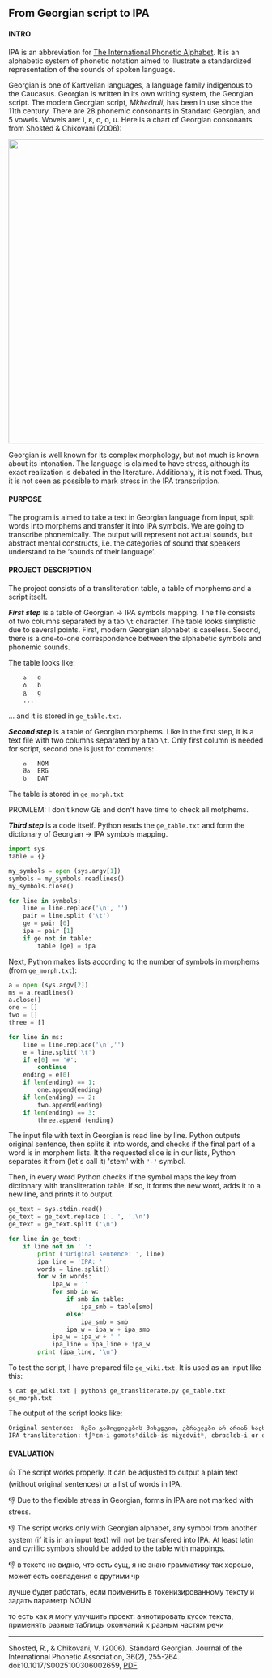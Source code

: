 ## From Georgian script to IPA

#### INTRO

IPA is an abbreviation for [The International Phonetic Alphabet](https://www.internationalphoneticassociation.org/). It is an alphabetic system of phonetic notation aimed to illustrate a standardized representation of the sounds of spoken language.

Georgian is one of Kartvelian languages, a language family indigenous to the Caucasus. Georgian is written in its own writing system, the Georgian script. The modern Georgian script, *Mkhedruli*, has been in use since the 11th century. There are 28 phonemic consonants in Standard Georgian, and 5 vowels. Wovels are: i, &#603;, &#593;, o, u. Here is a chart of Georgian consonants from Shosted & Chikovani (2006):

<img src="https://4.downloader.disk.yandex.ru/disk/6467c97a6b749664959339b0a0a6632d48065f0204a07d7637539f3903943ac3/5a374936/U6tpeiIpRI7Zg034NSXqvuNGfnz4gBt5eCAKJfI7Q-qtSIVeZQS3Pv1UQGnKgfrV4Pc0LLXKKwIGU3AtkNQJAQ%3D%3D?uid=0&filename=2017-12-18_03-49-27.jpg&disposition=inline&hash=&limit=0&content_type=image%2Fjpeg&fsize=42097&hid=7b61ce6b64dc38e9d1d3c5bf0f6d9ad3&media_type=image&tknv=v2&etag=a150d6374993e593b80713768f840357" width="600">

Georgian is well known for its complex morphology, but not much is known about its intonation. The language is claimed to have stress, although its exact realization is debated in the literature. Additionaly, it is not fixed. Thus, it is not seen as possible to mark stress in the IPA transcription.

#### PURPOSE
The program is aimed to take a text in Georgian language from input, split words into morphems and transfer it into IPA symbols. We are going to transcribe phonemically. The output will represent not actual sounds, but abstract mental constructs, i.e. the categories of sound that speakers understand to be ‘sounds of their language’. 

#### PROJECT DESCRIPTION
The project consists of a transliteration table, a table of morphems and a script itself.

***First step*** is a table of Georgian → IPA symbols mapping. The file consists of two columns separated by a tab `\t` character.
The table looks simplistic due to several points. First, modern Georgian alphabet is caseless. Second, there is a one-to-one correspondence between the alphabetic symbols and phonemic sounds. 

The table looks like:
```txt
	ა	ɑ
	ბ	b
	გ	g
	... 
```
... and it is stored in `ge_table.txt`.

***Second step*** is a table of Georgian morphems. Like in the first step, it is a text file with two columns separated by a tab `\t`. Only first column is needed for script, second one is just for comments:
```txt
	ი	NOM
	მა	ERG
	ს	DAT

```
The table is stored in `ge_morph.txt`

PROMLEM: I don't know GE and don't have time to check all motphems.


***Third step*** is a code itself. Python reads the `ge_table.txt` and form the dictionary of Georgian → IPA symbols mapping.
```python
import sys
table = {}

my_symbols = open (sys.argv[1])
symbols = my_symbols.readlines()
my_symbols.close()

for line in symbols:
	line = line.replace('\n', '')
	pair = line.split ('\t')
	ge = pair [0]
	ipa = pair [1]
	if ge not in table:
		table [ge] = ipa
```
Next, Python makes lists according to the number of symbols in morphems (from `ge_morph.txt`):
```python
a = open (sys.argv[2])
ms = a.readlines()
a.close()
one = []
two = []
three = []

for line in ms:
	line = line.replace('\n','')
	e = line.split('\t')
	if e[0] == '#':
		continue
	ending = e[0]
	if len(ending) == 1:
		one.append(ending)
	if len(ending) == 2:
		two.append(ending)
	if len(ending) == 3:
		three.append (ending)
```

The input file with text in Georgian is read line by line. Python outputs original sentence, then splits it into words, and checks if the final part of a word is in morphem lists. It the requested slice is in our lists, Python separates it from (let's call it) 'stem' with `'-'` symbol.

Then, in every word Python checks if the symbol maps the key from dictionary with transliteration table. If so, it forms the new word, adds it to a new line, and prints it to output.
```python
ge_text = sys.stdin.read()
ge_text = ge_text.replace ('. ', '.\n')
ge_text = ge_text.split ('\n')

for line in ge_text:
	if line not in ' ':
		print ('Original sentence: ', line)
		ipa_line = 'IPA: '
		words = line.split()
		for w in words:
			ipa_w = ''
			for smb in w:
				if smb in table:
					ipa_smb = table[smb]
				else:
					ipa_smb = smb
				ipa_w = ipa_w + ipa_smb
			ipa_w = ipa_w + ' '
			ipa_line = ipa_line + ipa_w
		print (ipa_line, '\n')
```
To test the script, I have prepared file `ge_wiki.txt`. It is used as an input like this:
```
$ cat ge_wiki.txt | python3 ge_transliterate.py ge_table.txt ge_morph.txt
```
The output of the script looks like:
```html
Original sentence:  ჩემი გამოცდილების მიხედვით, ებრაელები არ არიან ხალხთა სხვა ჯგუფებზე უკეთესნი, თუმცა, ყველაზე ცუდი სიმსივნური ელემენტებისგან მათ ხელისუფლების არყოლა იცავს.
IPA transliteration: tʃʰɛm-i gɑmɔtsʰdilɛb-is miχɛdvitʰ, ɛbrɑɛlɛb-i ɑr ɑriɑn χɑlχtʰɑ sχvɑ dʒgupʰɛbzɛ ukʼɛtʰɛsni, tʰumtsʰɑ, qʼvɛlɑzɛ tsʰud-i simsivnur-i ɛlɛmɛntʼɛbisgɑn mɑtʰ χɛlisupʰlɛb-is ɑrqʼɔlɑ itsʰɑvs.
```

#### EVALUATION

:+1: The script works properly. It can be adjusted to output a plain text (without original sentences) or a list of words in IPA.

:-1: Due to the flexible stress in Georgian, forms in IPA are not marked with stress.

:-1: The script works only with Georgian alphabet, any symbol from another system (if it is in an input text) will not be transfered into IPA. At least latin and cyrillic symbols should be added to the table with mappings.

:-1: в тексте не видно, что есть сущ, я не знаю грамматику так хорошо, может есть совпадения с другими чр

лучше будет работать, если применить в токенизированному тексту и задать параметр NOUN

то есть как я могу улучшить проект: аннотировать кусок текста, применять разные таблицы окончаний к разным частям речи


***** 

Shosted, R., & Chikovani, V. (2006). Standard Georgian. Journal of the International Phonetic Association, 36(2), 255-264. doi:10.1017/S0025100306002659, [PDF](https://www.cambridge.org/core/services/aop-cambridge-core/content/view/A7DCF9606BA856FCA5CC25918ADB37EF/S0025100306002659a.pdf/standard_georgian.pdf)

